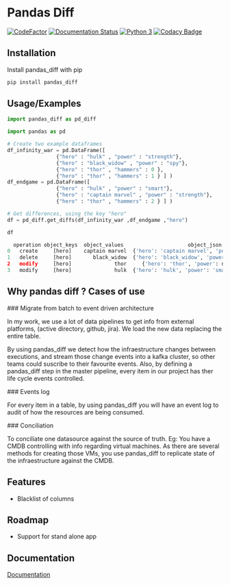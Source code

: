 
# Pandas Diff
[![CodeFactor](https://www.codefactor.io/repository/github/jaimevalero/pandas_diff/badge)](https://www.codefactor.io/repository/github/jaimevalero/pandas_diff)
[![Documentation Status](https://readthedocs.org/projects/pandas-diff/badge/?version=latest)](https://pandas-diff.readthedocs.io/en/latest/?badge=latest)
[![Python 3](https://pyup.io/repos/github/jaimevalero/pandas_diff/python-3-shield.svg)](https://pyup.io/repos/github/jaimevalero/pandas_diff/)
[![Codacy Badge](https://app.codacy.com/project/badge/Grade/bd60be67332644e2a64401b6f44a3b12)](https://www.codacy.com/gh/jaimevalero/pandas_diff/dashboard?utm_source=github.com&amp;utm_medium=referral&amp;utm_content=jaimevalero/pandas_diff&amp;utm_campaign=Badge_Grade)

## Installation

Install pandas_diff with pip

```bash
pip install pandas_diff
```


## Usage/Examples

```python
import pandas_diff as pd_diff

import pandas as pd

# Create two example dataframes
df_infinity_war = pd.DataFrame([
                {"hero" : "hulk" , "power" : "strength"},
                {"hero" : "black_widow" , "power" : "spy"},
                {"hero" : "thor" , "hammers" : 0 },
                {"hero" : "thor" , "hammers" : 1 } ] )
df_endgame = pd.DataFrame([
                {"hero" : "hulk" , "power" : "smart"},
                {"hero" : "captain marvel" , "power" : "strength"},
                {"hero" : "thor" , "hammers" : 2 } ] )

# Get differences, using the key "hero"
df = pd_diff.get_diffs(df_infinity_war ,df_endgame ,"hero")

df

  operation object_keys  object_values                     object_json                     attribute_changed old_value new_value
0   create     [hero]    captain marvel  {'hero': 'captain marvel', 'power': 'strength'...           NaN           NaN      NaN
1   delete     [hero]       black_widow  {'hero': 'black_widow', 'power': 'spy', 'hamme...           NaN           NaN      NaN
2   modify     [hero]              thor     {'hero': 'thor', 'power': nan, 'hammers': 2.0}       hammers             1        2
3   modify     [hero]              hulk  {'hero': 'hulk', 'power': 'smart', 'hammers': ...         power      strength    smart

```

## Why pandas diff ? Cases of use


### Migrate from batch to event driven architecture

In my work, we use a lot of data pipelines to get info from external
platforms, (active directory, github, jira). We load the new data
replacing the entire table.

By using pandas_diff we detect how the infraestructure changes between
executions, and stream those change events into a kafka cluster, so
other teams could suscribe to their favourite events. Also, by defining
a pandas_diff step in the master pipeline, every item in our project has
ther life cycle events controlled.

### Events log

For every item in a table, by using pandas_diff you will have an event
log to audit of how the resources are being consumed.

### Conciliation

To conciliate one datasource against the source of truth. Eg: You have a CMDB controlling with info regarding virtual machines. As there are several methods for creating those VMs, you use pandas_diff to replicate state of the infraestructure against the CMDB.

## Features

* Blacklist of columns

## Roadmap

* Support for stand alone app

## Documentation

[Documentation](https://pandas-diff.readthedocs.io/en/latest/)
